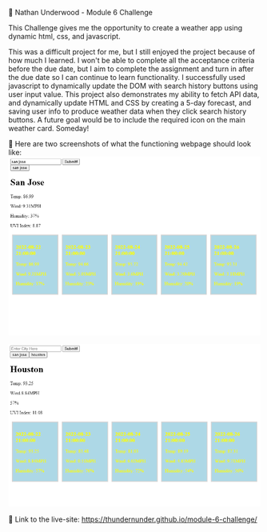 👦 Nathan Underwood - Module 6 Challenge

This Challenge gives me the opportunity to create a weather app using dynamic html, css, and javascript.

This was a difficult project for me, but I still enjoyed the project because of how much I learned. I won't be able to complete all the acceptance criteria before the due date, but I aim to complete the assignment and turn in after the due date so I can continue to learn functionality. I successfully used javascript to dynamically update the DOM with search history buttons using user input value. This project also demonstrates my ability to fetch API data, and dynamically update HTML and CSS by creating a 5-day forecast, and saving user info to produce weather data when they click search history buttons. A future goal would be to include the required icon on the main weather card. Someday!

📼 Here are two screenshots of what the functioning webpage should look like: <img src= "https://github.com/thundernunder/module-6-challenge/blob/main/Assets/images/weather-screenshot-1.png" alt="Weater App 1">

<img src= "https://github.com/thundernunder/module-6-challenge/blob/main/Assets/images/weather-screenshot-2.png" alt="Weater App 2">


🔗 Link to the live-site: https://thundernunder.github.io/module-6-challenge/